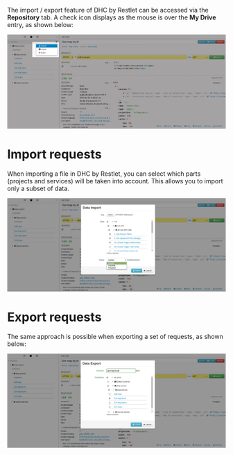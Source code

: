 The import / export feature of DHC by Restlet can be accessed via the **Repository** tab. A check icon displays as the mouse is over the **My Drive** entry, as shown below:

![Select export](images/25-select-export.jpg "Select export")

# Import requests

When importing a file in DHC by Restlet, you can select which parts (projects and services) will be taken into account. This allows you to import only a subset of data.

![Data import](images/26-data-import.jpg "Data import")

# Export requests

The same approach is possible when exporting a set of requests, as shown below:

![Data export](images/27-data-export.jpg "Data export")
